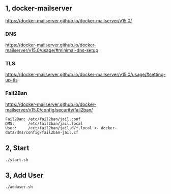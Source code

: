 ## 1, docker-mailserver

https://docker-mailserver.github.io/docker-mailserver/v15.0/

### DNS

https://docker-mailserver.github.io/docker-mailserver/v15.0/usage/#minimal-dns-setup

### TLS

https://docker-mailserver.github.io/docker-mailserver/v15.0/usage/#setting-up-tls

### Fail2Ban

https://docker-mailserver.github.io/docker-mailserver/v15.0/config/security/fail2ban/

```
Fail2Ban: /etc/fail2ban/jail.conf
DMS:      /etc/fail2ban/jail.local
User:     /ect/fail2ban/jail.d/*.local <- docker-data/dms/config/fail2ban-jail.cf
```

## 2, Start

```
./start.sh
```

## 3, Add User

```
./adduser.sh
```
